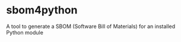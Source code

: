 # sbom4python
A tool to generate a SBOM (Software Bill of Materials) for an installed Python module
